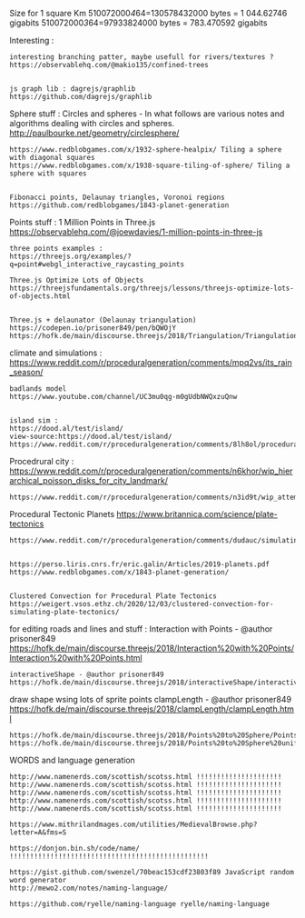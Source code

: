 Size for 1 square Km
510072000*4*64=130578432000 bytes = 1 044.62746 gigabits
510072000*3*64=97933824000 bytes = 783.470592 gigabits


Interesting :

    interesting branching patter, maybe usefull for rivers/textures ?
    https://observablehq.com/@makio135/confined-trees


    js graph lib : dagrejs/graphlib
    https://github.com/dagrejs/graphlib



Sphere stuff :
    Circles and spheres - In what follows are various notes and algorithms dealing with circles and spheres.
    http://paulbourke.net/geometry/circlesphere/

    https://www.redblobgames.com/x/1932-sphere-healpix/ Tiling a sphere with diagonal squares
    https://www.redblobgames.com/x/1938-square-tiling-of-sphere/ Tiling a sphere with squares


    Fibonacci points, Delaunay triangles, Voronoi regions
    https://github.com/redblobgames/1843-planet-generation


Points stuff :
    1 Million Points in Three.js
    https://observablehq.com/@joewdavies/1-million-points-in-three-js

    three points examples :
    https://threejs.org/examples/?q=point#webgl_interactive_raycasting_points

    Three.js Optimize Lots of Objects
    https://threejsfundamentals.org/threejs/lessons/threejs-optimize-lots-of-objects.html


    Three.js + delaunator (Delaunay triangulation)
    https://codepen.io/prisoner849/pen/bQWOjY
    https://hofk.de/main/discourse.threejs/2018/Triangulation/Triangulation.html


climate and simulations :
    https://www.reddit.com/r/proceduralgeneration/comments/mpq2vs/its_rain_season/


    badlands model
    https://www.youtube.com/channel/UC3mu0qg-m0gUdbNWQxzuQnw


    island sim :
    https://dood.al/test/island/
    view-source:https://dood.al/test/island/
    https://www.reddit.com/r/proceduralgeneration/comments/8lh8ol/procedural_island/


Procedrural city :
    https://www.reddit.com/r/proceduralgeneration/comments/n6khor/wip_hierarchical_poisson_disks_for_city_landmark/

    https://www.reddit.com/r/proceduralgeneration/comments/n3id9t/wip_attempt_at_a_homegrown_pattern_creation/


Procedural Tectonic Planets
    https://www.britannica.com/science/plate-tectonics

    https://www.reddit.com/r/proceduralgeneration/comments/dudauc/simulating_tectonic_plates_on_a_sphere_details_in/


    https://perso.liris.cnrs.fr/eric.galin/Articles/2019-planets.pdf
    https://www.redblobgames.com/x/1843-planet-generation/


    Clustered Convection for Procedural Plate Tectonics
    https://weigert.vsos.ethz.ch/2020/12/03/clustered-convection-for-simulating-plate-tectonics/



for editing roads and lines and stuff :
    Interaction with Points - @author prisoner849
    https://hofk.de/main/discourse.threejs/2018/Interaction%20with%20Points/Interaction%20with%20Points.html

    interactiveShape - @author prisoner849
    https://hofk.de/main/discourse.threejs/2018/interactiveShape/interactiveShape.html


draw shape wsing lots of sprite points
    clampLength - @author prisoner849
    https://hofk.de/main/discourse.threejs/2018/clampLength/clampLength.html

    https://hofk.de/main/discourse.threejs/2018/Points%20to%20Sphere/Points%20to%20Sphere.html
    https://hofk.de/main/discourse.threejs/2018/Points%20to%20Sphere%20uniformly/Points%20to%20Sphere%20uniformly.html



WORDS and language generation

    http://www.namenerds.com/scottish/scotss.html !!!!!!!!!!!!!!!!!!!!!
    http://www.namenerds.com/scottish/scotss.html !!!!!!!!!!!!!!!!!!!!!
    http://www.namenerds.com/scottish/scotss.html !!!!!!!!!!!!!!!!!!!!!
    http://www.namenerds.com/scottish/scotss.html !!!!!!!!!!!!!!!!!!!!!
    http://www.namenerds.com/scottish/scotss.html !!!!!!!!!!!!!!!!!!!!!

    https://www.mithrilandmages.com/utilities/MedievalBrowse.php?letter=A&fms=S

    https://donjon.bin.sh/code/name/ !!!!!!!!!!!!!!!!!!!!!!!!!!!!!!!!!!!!!!!!!!!!!!!!!

    https://gist.github.com/swenzel/70beac153cdf23803f89 JavaScript random word generator
    http://mewo2.com/notes/naming-language/

    https://github.com/ryelle/naming-language ryelle/naming-language


